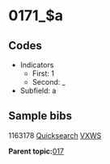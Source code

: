 # 0171\_$a

## Codes

-   Indicators
    -   First: 1
    -   Second: \_
-   Subfield: a

## Sample bibs

1163178 [Quicksearch](https://search.library.yale.edu/catalog/1163178) [VXWS](http://prodorbis.library.yale.edu:7014/vxws/GetHoldingsService?bibId=1163178)

**Parent topic:**[017](../../tags/017/017.md)

